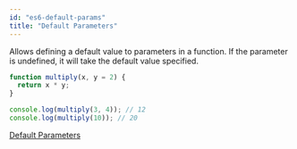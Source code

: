 ```yaml
---
id: "es6-default-params"
title: "Default Parameters"
---
```


Allows defining a default value to parameters in a function. If the parameter is undefined, it will
take the default value specified.

```js
function multiply(x, y = 2) {
  return x * y;
}

console.log(multiply(3, 4)); // 12
console.log(multiply(10)); // 20
```

[Default Parameters](http://es6-features.org/#DefaultParameterValues)
